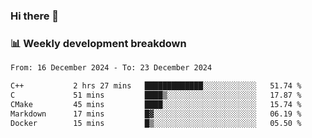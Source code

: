 ### Hi there 👋

### 📊 Weekly development breakdown
<!--START_SECTION:waka-->

```txt
From: 16 December 2024 - To: 23 December 2024

C++           2 hrs 27 mins   █████████████░░░░░░░░░░░░   51.74 %
C             51 mins         ████▒░░░░░░░░░░░░░░░░░░░░   17.87 %
CMake         45 mins         ████░░░░░░░░░░░░░░░░░░░░░   15.74 %
Markdown      17 mins         █▓░░░░░░░░░░░░░░░░░░░░░░░   06.19 %
Docker        15 mins         █▒░░░░░░░░░░░░░░░░░░░░░░░   05.50 %
```

<!--END_SECTION:waka-->
